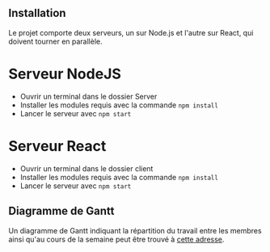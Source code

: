 ## Installation

Le projet comporte deux serveurs, un sur Node.js et l'autre sur React, qui doivent tourner en parallèle.

# Serveur NodeJS

- Ouvrir un terminal dans le dossier Server
- Installer les modules requis avec la commande `npm install`
- Lancer le serveur avec `npm start`

# Serveur React

- Ouvrir un terminal dans le dossier client
- Installer les modules requis avec la commande `npm install`
- Lancer le serveur avec `npm start`

## Diagramme de Gantt

Un diagramme de Gantt indiquant la répartition du travail entre les membres ainsi qu'au cours de la semaine peut être trouvé à [cette adresse](https://docs.google.com/spreadsheets/d/1hNEo0i2FvEQt6rb8J1RBdFkoFypPZQpnOsdHMc2SM2M/edit?usp=sharing).
